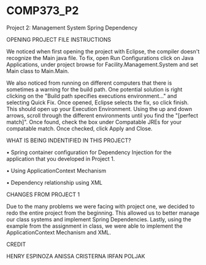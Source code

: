 # COMP373_P2

Project 2: Management System Spring Dependency

OPENING PROJECT FILE INSTRUCTIONS 

We noticed when first opening the project with Eclipse, the compiler doesn't recognize the Main java file. To fix, open Run Configurations click on Java Applications, under project browse for Facility.Management.System and set Main class to Main.Main. 

We also noticed from running on different computers that there is sometimes a warning for the build path. One potential solution is right clicking on the "Build path specifies executions environment..." and selecting Quick Fix. Once opened, Eclipse selects the fix, so click finish. This should open up your Execution Environment. Using the up and down arrows, scroll through the different environments until you find the "[perfect match]". Once found, check the box under Compatable JREs for your compatable match. Once checked, click Apply and Close.  

WHAT IS BEING INDENTIFIED IN THIS PROJECT?

•	Spring container configuration for Dependency Injection for the application that you developed in Project 1.

•	Using ApplicationContext Mechanism

•	Dependency relationship using XML

CHANGES FROM PROJECT 1 

Due to the many problems we were facing with project one, we decided to redo the entire project from the beginning. This allowed us to better manage our class systems and implement Spring Dependencies. Lastly, using the example from the assignment in class, we were able to implement the ApplicationContext Mechanism and XML.

CREDIT

HENRY ESPINOZA 
ANISSA CRISTERNA
IRFAN POLJAK
